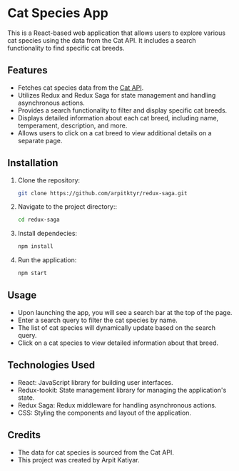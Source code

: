# Cat Species App

This is a React-based web application that allows users to explore various cat species using the data from the Cat API. It includes a search functionality to find specific cat breeds.

## Features

- Fetches cat species data from the [Cat API](https://api.thecatapi.com/v1/breeds).
- Utilizes Redux and Redux Saga for state management and handling asynchronous actions.
- Provides a search functionality to filter and display specific cat breeds.
- Displays detailed information about each cat breed, including name, temperament, description, and more.
- Allows users to click on a cat breed to view additional details on a separate page.

## Installation

1. Clone the repository:

   ```bash
   git clone https://github.com/arpitktyr/redux-saga.git
   ```

2. Navigate to the project directory::

   ```bash
   cd redux-saga
   ```

3. Install dependecies:

   ```bash
   npm install
   ```

4. Run the application:

   ```bash
   npm start
   ```

## Usage

- Upon launching the app, you will see a search bar at the top of the page.
- Enter a search query to filter the cat species by name.
- The list of cat species will dynamically update based on the search query.
- Click on a cat species to view detailed information about that breed.

## Technologies Used

- React: JavaScript library for building user interfaces.
- Redux-tookit: State management library for managing the application's state.
- Redux Saga: Redux middleware for handling asynchronous actions.
- CSS: Styling the components and layout of the application.

## Credits

- The data for cat species is sourced from the Cat API.
- This project was created by Arpit Katiyar.
